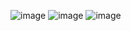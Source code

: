 ![image](https://github.com/user-attachments/assets/fc12c1c0-02dc-4080-a3fa-6b529cc5f85a)
![image](https://github.com/user-attachments/assets/9c6af3f6-f261-4f60-80e6-633484ac7af4)
![image](https://github.com/user-attachments/assets/077839e6-61de-4fb3-a109-9661dcc0aa2c)
